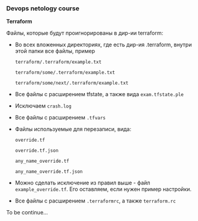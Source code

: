 ### Devops netology course

**Terraform**

Файлы, которые будут проигнорированы в дир-ии terraform:
- Во всех вложенных директориях, где есть дир-ия .terraform, внутри этой папки все файлы, пример

      terraform/.terraform/example.txt

      terraform/some/.terraform/example.txt

      terraform/some/next/.terraform/example.txt

- Все файлы с расширением tfstate, а также вида `exam.tfstate.ple`
- Исключаем `crash.log`
- Все файлы с расширением `.tfvars`
- Файлы используемые для перезаписи, вида:

      override.tf

      override.tf.json

      any_name_override.tf

      any_name_override.tf.json

- Можно сделать исключение из правил выше - файл `example_override.tf`. Его оставляем, если нужен пример настройки.

- Все файлы с расширением `.terraformrc`, а также `terraform.rc`

To be continue...
